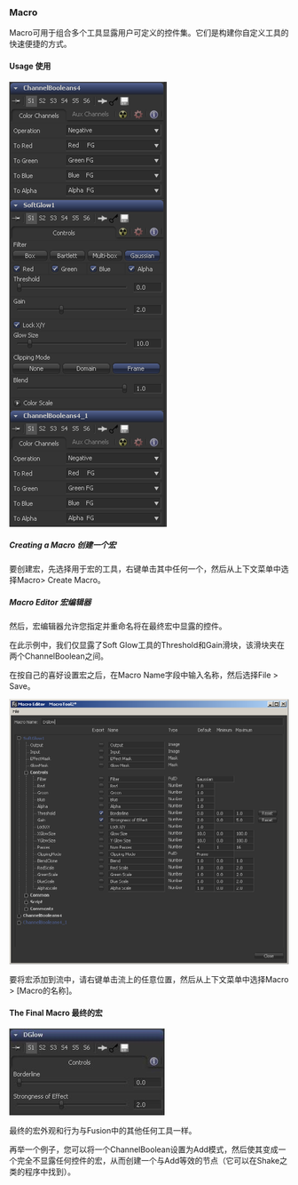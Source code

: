### Macro

Macro可用于组合多个工具显露用户可定义的控件集。它们是构建你自定义工具的快速便捷的方式。

#### Usage 使用

![Macro_Usage](images\Macro_Usage.png)

##### Creating a Macro 创建一个宏

要创建宏，先选择用于宏的工具，右键单击其中任何一个，然后从上下文菜单中选择Macro> Create Macro。

##### Macro Editor 宏编辑器

然后，宏编辑器允许您指定并重命名将在最终宏中显露的控件。

在此示例中，我们仅显露了Soft Glow工具的Threshold和Gain滑块，该滑块夹在两个ChannelBoolean之间。

在按自己的喜好设置宏之后，在Macro Name字段中输入名称，然后选择File > Save。

![Macro_MacroEditer](images\Macro_MacroEditer.png)

要将宏添加到流中，请右键单击流上的任意位置，然后从上下文菜单中选择Macro > [Macro的名称]。

#### The Final Macro 最终的宏

![Macro_TheFinalMacro](images\Macro_TheFinalMacro.jpg)

最终的宏外观和行为与Fusion中的其他任何工具一样。

再举一个例子，您可以将一个ChannelBoolean设置为Add模式，然后使其变成一个完全不显露任何控件的宏，从而创建一个与Add等效的节点（它可以在Shake之类的程序中找到）。
